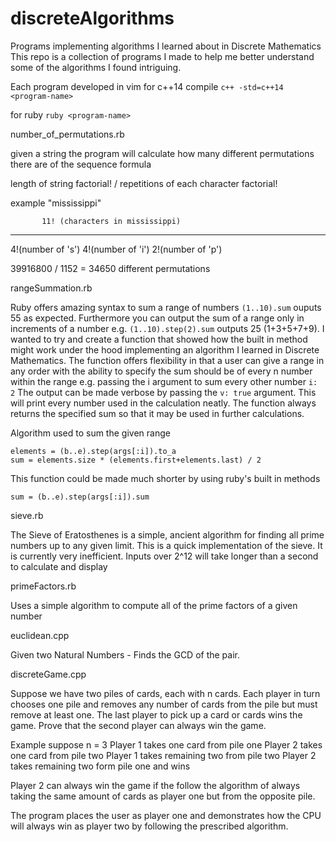 # discreteAlgorithms
Programs implementing algorithms I learned about in Discrete Mathematics
This repo is a collection of programs I made to help me better understand some of the algorithms I found intriguing.

Each program developed in vim for c++14
compile  `c++ -std=c++14 <program-name>`

for ruby
`ruby <program-name>`


number_of_permutations.rb

   given a string the program will calculate how many different permutations there are of the sequence
formula

length of string factorial! / repetitions of each character factorial!

example "mississippi"

           11! (characters in mississippi)
____________________________________________________
4!(number of 's') 4!(number of 'i') 2!(number of 'p')

39916800 / 1152 = 34650 different permutations

rangeSummation.rb

   Ruby offers amazing syntax to sum a range of numbers `(1..10).sum` ouputs 55 as expected. Furthermore you can output the sum of a range only in increments of a number e.g. `(1..10).step(2).sum` outputs 25 (1+3+5+7+9). I wanted to try and create a function that showed how the built in method might work under the hood implementing an algorithm I learned in Discrete Mathematics. The function offers flexibility in that a user can give a range in any order with the ability to specify the sum should be of every n number within the range e.g. passing the i argument to sum every other number `i: 2`
The output can be made verbose by passing the `v: true` argument. This will print every number used in the calculation neatly. The function always returns the specified sum so that it may be used in further calculations.

Algorithm used to sum the given range

```
elements = (b..e).step(args[:i]).to_a 
sum = elements.size * (elements.first+elements.last) / 2 
```
This function could be made much shorter by using ruby's built in methods 
```
sum = (b..e).step(args[:i]).sum
```

sieve.rb

   The Sieve of Eratosthenes is a simple, ancient algorithm for finding all prime numbers up to any given limit.
This is a quick implementation of the sieve. It is currently very inefficient. Inputs over 2^12 will take longer than a second to calculate and display 

primeFactors.rb

   Uses a simple algorithm to compute all of the prime factors of a given  number

euclidean.cpp

  Given two Natural Numbers - Finds the GCD of the pair.
  
discreteGame.cpp

  Suppose we have two piles of cards, each with n cards. Each player in turn chooses one pile and removes any number of cards from the pile but must remove at least one. The last player to pick up a card or cards wins the game. Prove that the second player can always win the game.

  Example suppose n = 3
  Player 1 takes one card from pile one
  Player 2 takes one card from pile two
  Player 1 takes remaining two from pile two
  Player 2 takes remaining two form pile one and wins

Player 2 can always win the game if the follow the algorithm  of always taking the same amount of cards as player one but from the opposite pile. 

The program places the user as player one and demonstrates how the CPU will always win as player two by following the prescribed algorithm.

